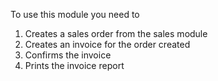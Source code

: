 To use this module you need to
1. Creates a sales order from the sales module
2. Creates an invoice for the order created
3. Confirms the invoice
4. Prints the invoice report
